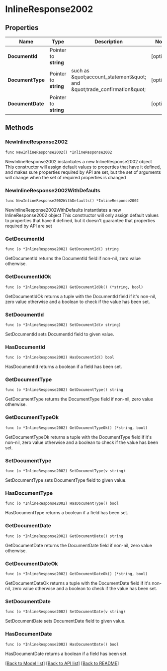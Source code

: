 # InlineResponse2002

## Properties

Name | Type | Description | Notes
------------ | ------------- | ------------- | -------------
**DocumentId** | Pointer to **string** |  | [optional] 
**DocumentType** | Pointer to **string** | such as \&quot;account_statement\&quot; and \&quot;trade_confirmation\&quot; | [optional] 
**DocumentDate** | Pointer to **string** |  | [optional] 

## Methods

### NewInlineResponse2002

`func NewInlineResponse2002() *InlineResponse2002`

NewInlineResponse2002 instantiates a new InlineResponse2002 object
This constructor will assign default values to properties that have it defined,
and makes sure properties required by API are set, but the set of arguments
will change when the set of required properties is changed

### NewInlineResponse2002WithDefaults

`func NewInlineResponse2002WithDefaults() *InlineResponse2002`

NewInlineResponse2002WithDefaults instantiates a new InlineResponse2002 object
This constructor will only assign default values to properties that have it defined,
but it doesn't guarantee that properties required by API are set

### GetDocumentId

`func (o *InlineResponse2002) GetDocumentId() string`

GetDocumentId returns the DocumentId field if non-nil, zero value otherwise.

### GetDocumentIdOk

`func (o *InlineResponse2002) GetDocumentIdOk() (*string, bool)`

GetDocumentIdOk returns a tuple with the DocumentId field if it's non-nil, zero value otherwise
and a boolean to check if the value has been set.

### SetDocumentId

`func (o *InlineResponse2002) SetDocumentId(v string)`

SetDocumentId sets DocumentId field to given value.

### HasDocumentId

`func (o *InlineResponse2002) HasDocumentId() bool`

HasDocumentId returns a boolean if a field has been set.

### GetDocumentType

`func (o *InlineResponse2002) GetDocumentType() string`

GetDocumentType returns the DocumentType field if non-nil, zero value otherwise.

### GetDocumentTypeOk

`func (o *InlineResponse2002) GetDocumentTypeOk() (*string, bool)`

GetDocumentTypeOk returns a tuple with the DocumentType field if it's non-nil, zero value otherwise
and a boolean to check if the value has been set.

### SetDocumentType

`func (o *InlineResponse2002) SetDocumentType(v string)`

SetDocumentType sets DocumentType field to given value.

### HasDocumentType

`func (o *InlineResponse2002) HasDocumentType() bool`

HasDocumentType returns a boolean if a field has been set.

### GetDocumentDate

`func (o *InlineResponse2002) GetDocumentDate() string`

GetDocumentDate returns the DocumentDate field if non-nil, zero value otherwise.

### GetDocumentDateOk

`func (o *InlineResponse2002) GetDocumentDateOk() (*string, bool)`

GetDocumentDateOk returns a tuple with the DocumentDate field if it's non-nil, zero value otherwise
and a boolean to check if the value has been set.

### SetDocumentDate

`func (o *InlineResponse2002) SetDocumentDate(v string)`

SetDocumentDate sets DocumentDate field to given value.

### HasDocumentDate

`func (o *InlineResponse2002) HasDocumentDate() bool`

HasDocumentDate returns a boolean if a field has been set.


[[Back to Model list]](../README.md#documentation-for-models) [[Back to API list]](../README.md#documentation-for-api-endpoints) [[Back to README]](../README.md)


